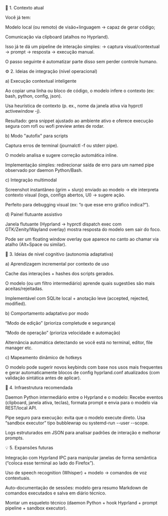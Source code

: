 🧩 1. Contexto atual

Você já tem:

Modelo local (ou remoto) de visão+linguagem → capaz de gerar código;

Comunicação via clipboard (atalhos no Hyprland).

Isso já te dá um pipeline de interação simples:
→ captura visual/contextual → prompt → resposta → execução manual.

O passo seguinte é automatizar parte disso sem perder controle humano.

⚙️ 2. Ideias de integração (nível operacional)

a) Execução contextual inteligente

Ao copiar uma linha ou bloco de código, o modelo infere o contexto (ex: bash, python, config, json).

Usa heurística de contexto (p. ex., nome da janela ativa via hyprctl activewindow -j).

Resultado: gera snippet ajustado ao ambiente ativo e oferece execução segura com rofi ou wofi preview antes de rodar.

b) Modo "autofix" para scripts

Captura erros de terminal (journalctl -f ou stderr pipe).

O modelo analisa e sugere correção automática inline.

Implementação simples: redirecionar saída de erro para um named pipe observado por daemon Python/Bash.

c) Integração multimodal

Screenshot instantâneo (grim + slurp) enviado ao modelo → ele interpreta contexto visual (logs, configs abertos, UI) → sugere ação.

Perfeito para debugging visual (ex: “o que esse erro gráfico indica?”).

d) Painel flutuante assistivo

Janela flutuante (Hyprland → hyprctl dispatch exec com GTK/Zenity/Wayland overlay) mostra resposta do modelo sem sair do foco.

Pode ser um floating window overlay que aparece no canto ao chamar via atalho (Alt+Space ou similar).

🧠 3. Ideias de nível cognitivo (autonomia adaptativa)

a) Aprendizagem incremental por contexto de uso

Cache das interações + hashes dos scripts gerados.

O modelo (ou um filtro intermediário) aprende quais sugestões são mais aceitas/rejeitadas.

Implementável com SQLite local + anotação leve (accepted, rejected, modified).

b) Comportamento adaptativo por modo

“Modo de edição” (prioriza completude e segurança)

“Modo de operação” (prioriza velocidade e automação)

Alternância automática detectando se você está no terminal, editor, file manager etc.

c) Mapeamento dinâmico de hotkeys

O modelo pode sugerir novos keybinds com base nos usos mais frequentes e gerar automaticamente blocos de config hyprland.conf atualizados (com validação sintática antes de aplicar).

🧰 4. Infraestrutura recomendada

Daemon Python intermediário entre o Hyprland e o modelo:
Recebe eventos (clipboard, janela ativa, teclas), formata prompt e envia para o modelo via REST/local API.

Pipe seguro para execução: evita que o modelo execute direto.
Usa “sandbox executor” tipo bubblewrap ou systemd-run --user --scope.

Logs estruturados em JSON para analisar padrões de interação e melhorar prompts.

💡 5. Expansões futuras

Integração com Hyprland IPC para manipular janelas de forma semântica (“coloca esse terminal ao lado do Firefox”).

Uso de speech recognition (Whisper) + modelo → comandos de voz contextuais.

Auto-documentação de sessões: modelo gera resumo Markdown de comandos executados e salva em diário técnico.

Montar um esqueleto técnico (daemon Python + hook Hyprland + prompt pipeline + sandbox executor).



